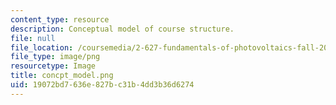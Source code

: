 ```yaml
---
content_type: resource
description: Conceptual model of course structure.
file: null
file_location: /coursemedia/2-627-fundamentals-of-photovoltaics-fall-2013/19072bd7636e827bc31b4dd3b36d6274_concpt_model.png
file_type: image/png
resourcetype: Image
title: concpt_model.png
uid: 19072bd7-636e-827b-c31b-4dd3b36d6274
---
```

